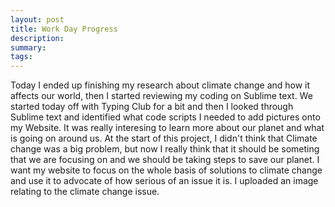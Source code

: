 ```yaml
---
layout: post
title: Work Day Progress
description: 
summary: 
tags:
---
```

 Today I ended up finishing my research about climate change and how it affects our world, then I started reviewing my coding on Sublime text. We started today off with Typing Club for a bit and then I looked through Sublime text and identified what code scripts I needed to add pictures onto my Website. It was really interesing to learn more about our planet and what is going on around us. At the start of this project, I didn't think that Climate change was a big problem, but now I really think that it should be someting that we are focusing on and we should be taking steps to save our planet.  I want my website to focus on the whole basis of solutions to climate change and use it to advocate of how serious of an issue it is. I uploaded an image relating to the climate change issue.